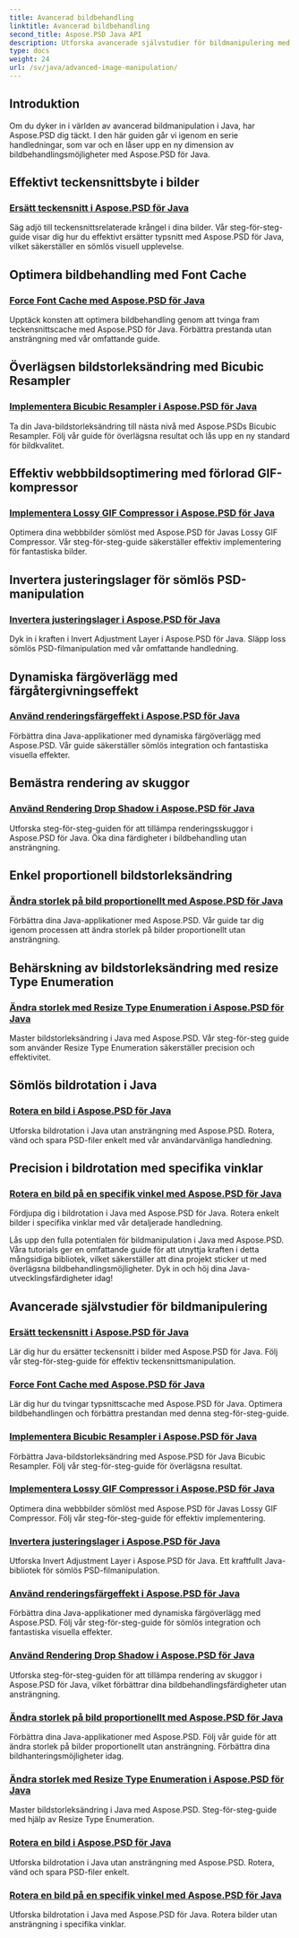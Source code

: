 ```yaml
---
title: Avancerad bildbehandling
linktitle: Avancerad bildbehandling
second_title: Aspose.PSD Java API
description: Utforska avancerade självstudier för bildmanipulering med Aspose.PSD för Java. Lär dig att effektivt byta teckensnitt, tvinga teckensnittscache, implementera bikubisk resampler och mer.
type: docs
weight: 24
url: /sv/java/advanced-image-manipulation/
---
```


## Introduktion

Om du dyker in i världen av avancerad bildmanipulation i Java, har Aspose.PSD dig täckt. I den här guiden går vi igenom en serie handledningar, som var och en låser upp en ny dimension av bildbehandlingsmöjligheter med Aspose.PSD för Java.

## Effektivt teckensnittsbyte i bilder
### [Ersätt teckensnitt i Aspose.PSD för Java](./replace-fonts/)
Säg adjö till teckensnittsrelaterade krångel i dina bilder. Vår steg-för-steg-guide visar dig hur du effektivt ersätter typsnitt med Aspose.PSD för Java, vilket säkerställer en sömlös visuell upplevelse.

## Optimera bildbehandling med Font Cache
### [Force Font Cache med Aspose.PSD för Java](./force-font-cache/)
Upptäck konsten att optimera bildbehandling genom att tvinga fram teckensnittscache med Aspose.PSD för Java. Förbättra prestanda utan ansträngning med vår omfattande guide.

## Överlägsen bildstorleksändring med Bicubic Resampler
### [Implementera Bicubic Resampler i Aspose.PSD för Java](./implement-bicubic-resampler/)
Ta din Java-bildstorleksändring till nästa nivå med Aspose.PSDs Bicubic Resampler. Följ vår guide för överlägsna resultat och lås upp en ny standard för bildkvalitet.

## Effektiv webbbildsoptimering med förlorad GIF-kompressor
### [Implementera Lossy GIF Compressor i Aspose.PSD för Java](./implement-lossy-gif-compressor/)
Optimera dina webbbilder sömlöst med Aspose.PSD för Javas Lossy GIF Compressor. Vår steg-för-steg-guide säkerställer effektiv implementering för fantastiska bilder.

## Invertera justeringslager för sömlös PSD-manipulation
### [Invertera justeringslager i Aspose.PSD för Java](./invert-adjustment-layer/)
Dyk in i kraften i Invert Adjustment Layer i Aspose.PSD för Java. Släpp loss sömlös PSD-filmanipulation med vår omfattande handledning.

## Dynamiska färgöverlägg med färgåtergivningseffekt
### [Använd renderingsfärgeffekt i Aspose.PSD för Java](./rendering-color-effect/)
Förbättra dina Java-applikationer med dynamiska färgöverlägg med Aspose.PSD. Vår guide säkerställer sömlös integration och fantastiska visuella effekter.

## Bemästra rendering av skuggor
### [Använd Rendering Drop Shadow i Aspose.PSD för Java](./rendering-drop-shadow/)
Utforska steg-för-steg-guiden för att tillämpa renderingsskuggor i Aspose.PSD för Java. Öka dina färdigheter i bildbehandling utan ansträngning.

## Enkel proportionell bildstorleksändring
### [Ändra storlek på bild proportionellt med Aspose.PSD för Java](./resize-image-proportionally/)
Förbättra dina Java-applikationer med Aspose.PSD. Vår guide tar dig igenom processen att ändra storlek på bilder proportionellt utan ansträngning.

## Behärskning av bildstorleksändring med resize Type Enumeration
### [Ändra storlek med Resize Type Enumeration i Aspose.PSD för Java](./resizing-with-resize-type-enumeration/)
Master bildstorleksändring i Java med Aspose.PSD. Vår steg-för-steg guide som använder Resize Type Enumeration säkerställer precision och effektivitet.

## Sömlös bildrotation i Java
### [Rotera en bild i Aspose.PSD för Java](./rotate-image/)
Utforska bildrotation i Java utan ansträngning med Aspose.PSD. Rotera, vänd och spara PSD-filer enkelt med vår användarvänliga handledning.

## Precision i bildrotation med specifika vinklar
### [Rotera en bild på en specifik vinkel med Aspose.PSD för Java](./rotate-image-specific-angle/)
Fördjupa dig i bildrotation i Java med Aspose.PSD för Java. Rotera enkelt bilder i specifika vinklar med vår detaljerade handledning.

Lås upp den fulla potentialen för bildmanipulation i Java med Aspose.PSD. Våra tutorials ger en omfattande guide för att utnyttja kraften i detta mångsidiga bibliotek, vilket säkerställer att dina projekt sticker ut med överlägsna bildbehandlingsmöjligheter. Dyk in och höj dina Java-utvecklingsfärdigheter idag!
## Avancerade självstudier för bildmanipulering
### [Ersätt teckensnitt i Aspose.PSD för Java](./replace-fonts/)
Lär dig hur du ersätter teckensnitt i bilder med Aspose.PSD för Java. Följ vår steg-för-steg-guide för effektiv teckensnittsmanipulation.
### [Force Font Cache med Aspose.PSD för Java](./force-font-cache/)
Lär dig hur du tvingar typsnittscache med Aspose.PSD för Java. Optimera bildbehandlingen och förbättra prestandan med denna steg-för-steg-guide.
### [Implementera Bicubic Resampler i Aspose.PSD för Java](./implement-bicubic-resampler/)
Förbättra Java-bildstorleksändring med Aspose.PSD för Java Bicubic Resampler. Följ vår steg-för-steg-guide för överlägsna resultat.
### [Implementera Lossy GIF Compressor i Aspose.PSD för Java](./implement-lossy-gif-compressor/)
Optimera dina webbbilder sömlöst med Aspose.PSD för Javas Lossy GIF Compressor. Följ vår steg-för-steg-guide för effektiv implementering. 
### [Invertera justeringslager i Aspose.PSD för Java](./invert-adjustment-layer/)
Utforska Invert Adjustment Layer i Aspose.PSD för Java. Ett kraftfullt Java-bibliotek för sömlös PSD-filmanipulation.
### [Använd renderingsfärgeffekt i Aspose.PSD för Java](./rendering-color-effect/)
Förbättra dina Java-applikationer med dynamiska färgöverlägg med Aspose.PSD. Följ vår steg-för-steg-guide för sömlös integration och fantastiska visuella effekter.
### [Använd Rendering Drop Shadow i Aspose.PSD för Java](./rendering-drop-shadow/)
Utforska steg-för-steg-guiden för att tillämpa rendering av skuggor i Aspose.PSD för Java, vilket förbättrar dina bildbehandlingsfärdigheter utan ansträngning.
### [Ändra storlek på bild proportionellt med Aspose.PSD för Java](./resize-image-proportionally/)
Förbättra dina Java-applikationer med Aspose.PSD. Följ vår guide för att ändra storlek på bilder proportionellt utan ansträngning. Förbättra dina bildhanteringsmöjligheter idag.
### [Ändra storlek med Resize Type Enumeration i Aspose.PSD för Java](./resizing-with-resize-type-enumeration/)
Master bildstorleksändring i Java med Aspose.PSD. Steg-för-steg-guide med hjälp av Resize Type Enumeration. 
### [Rotera en bild i Aspose.PSD för Java](./rotate-image/)
Utforska bildrotation i Java utan ansträngning med Aspose.PSD. Rotera, vänd och spara PSD-filer enkelt.
### [Rotera en bild på en specifik vinkel med Aspose.PSD för Java](./rotate-image-specific-angle/)
Utforska bildrotation i Java med Aspose.PSD för Java. Rotera bilder utan ansträngning i specifika vinklar.